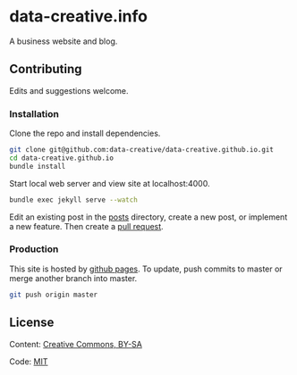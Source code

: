 # data-creative.info

A business website and blog.

## Contributing

Edits and suggestions welcome.

### Installation

Clone the repo and install dependencies.

```` sh
git clone git@github.com:data-creative/data-creative.github.io.git
cd data-creative.github.io
bundle install
````

Start local web server and view site at localhost:4000.

```` sh
bundle exec jekyll serve --watch
````

Edit an existing post in the [posts](/_posts) directory, create a new post, or implement a new feature. Then create a [pull request](https://github.com/data-creative/data-creative.github.io/pulls/).

### Production

This site is hosted by [github pages](https://pages.github.com/). To update, push commits to master or merge another branch into master.

```` sh
git push origin master
````

## License

Content: [Creative Commons, BY-SA](http://creativecommons.org/licenses/by-sa/4.0/)

Code: [MIT](http://opensource.org/licenses/mit-license.php)
